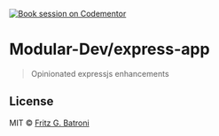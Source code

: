 [![Book session on Codementor](https://cdn.codementor.io/badges/book_session_github.svg)](https://www.codementor.io/fritzbatroni?utm_source=github&utm_medium=button&utm_term=fritzbatroni&utm_campaign=github)

# Modular-Dev/express-app
> Opinionated expressjs enhancements

## License

MIT © [Fritz G. Batroni](https://fritzbatroni.wordpress.com/)